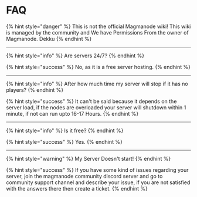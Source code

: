 # FAQ

{% hint style="danger" %}
This is not the official Magmanode wiki! This wiki is managed by the community and We have Permissions From the owner of Magmanode. Dekku
{% endhint %}

***

{% hint style="info" %}
Are servers 24/7?
{% endhint %}

{% hint style="success" %}
No, as it is a free server hosting.
{% endhint %}

***

{% hint style="info" %}
After how much time my server will stop if it has no players?
{% endhint %}

{% hint style="success" %}
It can't be said because it depends on the server load, if the nodes are overloaded your server will shutdown within 1 minute, if not can run upto 16-17 Hours.
{% endhint %}

***

{% hint style="info" %}
Is it free?
{% endhint %}

{% hint style="success" %}
Yes.
{% endhint %}

***

{% hint style="warning" %}
My Server Doesn't start!
{% endhint %}

{% hint style="success" %}
If you have some kind of issues regarding your server, join the magmanode community discord server and go to community support channel and describe your issue, if you are not satisfied with the answers there then create a ticket.
{% endhint %}
